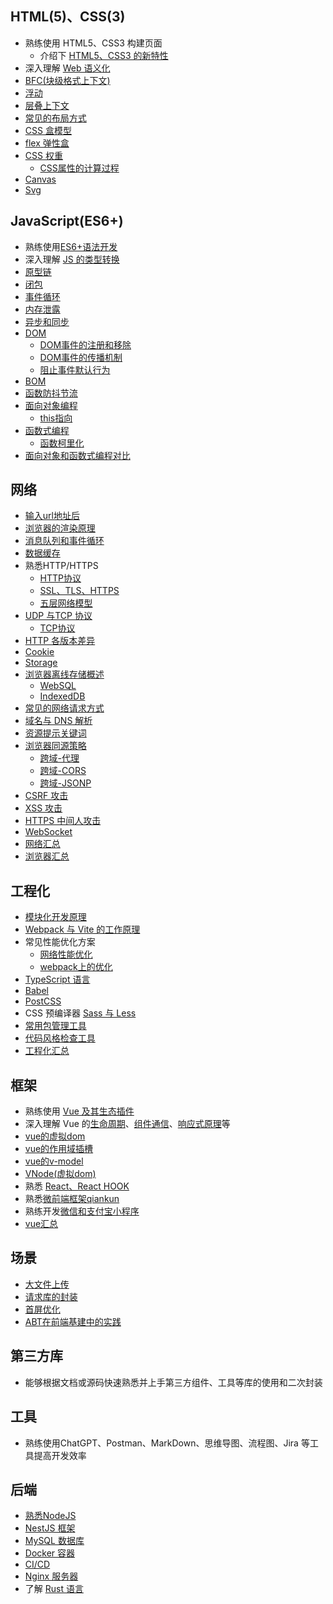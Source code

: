 ## HTML(5)、CSS(3)
- 熟练使用 HTML5、CSS3 构建页面
  - 介绍下 [HTML5、CSS3 的新特性](/HTML/HTML5新特性)
- 深入理解 [Web 语义化](/HTML/语义化)
- [BFC(块级格式上下文)](/CSS/BFC)
- [浮动](/CSS/浮动)
- [层叠上下文](/CSS/层叠上下文)
- [常见的布局方式](/CSS/常见的布局方式)
- [CSS 盒模型](/CSS/CSS盒模型)
- [flex 弹性盒](/CSS/flex弹性盒)
- [CSS 权重](/CSS/CSS层叠继承规则总结)
  -  [CSS属性的计算过程](/CSS/CSS属性的计算过程)
- [Canvas](/HTML/canvas)
- [Svg](/HTML/svg)

## JavaScript(ES6+)
- 熟练使用[ES6+语法开发](/JavaScript/ES6+语法新特性)
- 深入理解 [JS 的类型转换](/JavaScript/数据类型的转换)
- [原型链](/JavaScript/原型和原型链)
- [闭包](/JavaScript/闭包)
- [事件循环](/浏览器/浏览器的事件循环)
- [内存泄露](/JavaScript/垃圾回收与内存泄漏)
- [异步和同步](/JavaScript/异步和同步)
- [DOM](/JavaScript/DOM)
  - [DOM事件的注册和移除](/JavaScript/DOM事件的注册和移除)
  - [DOM事件的传播机制](/JavaScript/DOM事件的传播机制)
  - [阻止事件默认行为](/JavaScript/阻止事件默认行为)
- [BOM](/JavaScript/BOM)
- [函数防抖节流](/JavaScript/函数防抖和节流)
- [面向对象编程](/JavaScript/面向对象编程)
  - [this指向](/JavaScript/this指向)
- [函数式编程](/JavaScript/函数式编程)
  - [函数柯里化](/JavaScript/函数柯里化)
- [面向对象和函数式编程对比](/JavaScript/面向对象和函数式编程对比.md)


## 网络
- [输入url地址后](/网络/输入url地址后)
- [浏览器的渲染原理](/浏览器/浏览器的渲染流程)
- [消息队列和事件循环](/浏览器/浏览器的事件循环)
- [数据缓存](/浏览器/浏览器缓存)
- 熟悉HTTP/HTTPS
  - [HTTP协议](/网络/HTTP协议)
  - [SSL、TLS、HTTPS](/网络/SSL、TLS、HTTPS)
  - [五层网络模型](/网络/五层网络模型)
- [UDP 与TCP 协议](/网络/UDP与TCP协议)
  - [TCP协议](/网络/TCP协议)
- [HTTP 各版本差异](/网络/HTTP各版本差异)
- [Cookie](/网络/cookie)
- [Storage](/网络/cookie和strorage)
- [浏览器离线存储概述](/浏览器/浏览器离线存储概述)
  - [WebSQL](/浏览器/WebSQL)
  - [IndexedDB](/浏览器/IndexedDB)
- [常见的网络请求方式](/网络/常见请求方法)
- [域名与 DNS 解析](/网络/域名和DNS)
- [资源提示关键词](/浏览器/资源提示关键词)
- [浏览器同源策略](/网络/同源策略)
  - [跨域-代理](/网络/跨域-代理)
  - [跨域-CORS](/网络/跨域-CORS)
  - [跨域-JSONP](/网络/跨域-JSONP)
- [CSRF 攻击](/网络/CSRF攻击)
- [XSS 攻击](/网络/XSS攻击)
- [HTTPS 中间人攻击](/网络/HTTPS中间人攻击)
- [WebSocket](/网络/WebSocket)
- [网络汇总](/网络/网络汇总)
- [浏览器汇总](/浏览器/浏览器汇总)

## 工程化
- [模块化开发原理](/工程化/模块化开发原理)
- [Webpack 与 Vite 的工作原理](/工程化/Webpack与Vite的工作原理)
- 常见性能优化方案
  - [网络性能优化](/网络/网络性能优化)
  - [webpack上的优化](/工程化/webpack上的优化)
- [TypeScript 语言](/工程化/TypeScript语言)
- [Babel](/工程化/Babel)
- [PostCSS](/工程化/PostCSS)
- CSS 预编译器 [Sass 与 Less](/工程化/Sass与Less)
- [常用包管理工具](/工程化/包管理器学习)
- [代码风格检查工具](/工程化/ESLint和Prettier)
- [工程化汇总](/工程化/工程化汇总)

## 框架
- 熟练使用 [Vue 及其生态插件](/Vue/Vue及其生态插件)
- 深入理解 Vue 的[生命周期](/Vue/生命周期详解)、[组件通信](/Vue/组件通信总结)、[响应式原理](/Vue/数据响应原理)等
- [vue的虚拟dom](/Vue/虚拟DOM详解)
- [vue的作用域插槽](/Vue/作用域插槽)
- [vue的v-model](/Vue/v-model)
- [VNode(虚拟dom)](/Vue/VNode(虚拟dom))
- 熟悉 [React、React HOOK](/React/React&ReactHOOK)
- 熟悉[微前端框架qiankun](/工程化/微前端)
- 熟练开发[微信和支付宝小程序](/小程序/支付宝小程序)
- [vue汇总](/Vue/vue汇总)

## 场景
- [大文件上传](/场景/大文件上传)
- [请求库的封装](/场景/请求库的封装)
- [首屏优化](/场景/首屏优化)
- [ABT在前端基建中的实践](/场景/ABT在前端基建中的实践)

## 第三方库
- 能够根据文档或源码快速熟悉并上手第三方组件、工具等库的使用和二次封装

## 工具
- 熟练使用ChatGPT、Postman、MarkDown、思维导图、流程图、Jira 等工具提高开发效率

## 后端
- [熟悉NodeJS](/Nest/NodeJS学习)
- [NestJS 框架](/Nest/Nest学习)
- [MySQL 数据库](/MySQL/mysql学习)
- [Docker 容器](/工程化/基于GitLabRunner的CICD部署流程)
- [CI/CD](/工程化/基于GitLabRunner的CICD部署流程)
- [Nginx 服务器](/Linux/Nginx服务器)
- 了解 [Rust 语言](/Rust/Rust学习)